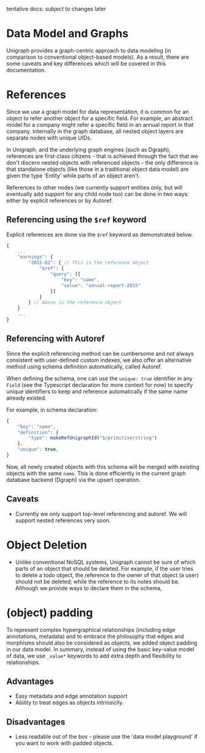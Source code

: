 tentative docs: subject to changes later

# Data Model and Graphs

Unigraph provides a graph-centric approach to data modeling (in comparison to conventional object-based models). As a result, there are some caveats and key differences which will be covered in this documentation.

# References

Since we use a graph model for data representation, it is common for an object to refer another object for a specific field. For example, an abstract model for a company might refer a specific field in an annual report in that company. Internally in the graph database, all nested object layers are separate nodes with unique UIDs.

In Unigraph, and the underlying graph engines (such as Dgraph), references are first-class citizens - that is achieved through the fact that we don't discern nested objects with referenced objects - the only difference is that standalone objects (like those in a traditional object data model) are given the type 'Entity' while parts of an object aren't.

References to other nodes (we currently support entities only, but will eventually add support for any child node too) can be done in two ways: either by explicit references or by Autoref.

## Referencing using the `$ref` keyword

Explicit references are done via the `$ref` keyword as demonstrated below.

```typescript
{
    ...
    "earnings": {
        "2015-Q2": { // This is the reference object
            "$ref": {
                "query": [{
                    "key": "name",
                    "value": "annual-report-2015"
                }]
            }
        } // Above is the reference object
    }
    ...
}
```

## Referencing with Autoref

Since the explicit referencing method can be cumbersome and not always consistent with user-defined custom indexes, we also offer an alternative method using schema definition automatically, called Autoref.

When defining the schema, one can use the `unique: true` identifier in any `Field` (see the Typescript declaration for more context for now) to specify unique identifiers to keep and reference automatically if the same name already existed.

For example, in schema declaration:

```typescript
{
    "key": "name",
    "definition": {
        "type": makeRefUnigraphId("$/primitive/string")
    },
    "unique": true,
}
```

Now, all newly created objects with this schema will be merged with existing objects with the same `name`. This is done efficiently in the current graph database backend (Dgraph) via the upsert operation.

## Caveats
- Currently we only support top-level referencing and autoref. We will support nested references very soon.


# Object Deletion

* Unlike conventional NoSQL systems, Unigraph cannot be sure of which parts of an object that should be deleted. For example, if the user tries to delete a todo object, the reference to the owner of that object (a user) should not be deleted; while the reference to its notes should be. Although we provide ways to declare them in the schema, 

# (object) padding

To represent complex hypergraphical relationships (including edge annotations, metadata) and to embrace the philosophy that edges and morphisms should also be considered as objects, we added object padding in our data model. In summary, instead of using the basic key-value model of data, we use `_value*` keywords to add extra depth and flexibility to relationships.

## Advantages

- Easy metadata and edge annotation support
- Ability to treat edges as objects intrinsiclly.

## Disadvantages

- Less readable out of the box - please use the 'data model playground' if you want to work with padded objects.